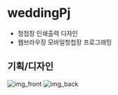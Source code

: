 # weddingPj
- 청첩장 인쇄출력 디자인
- 웹브라우징 모바일청첩장 프로그래밍

## 기획/디자인
![img_front](https://github.com/user-attachments/assets/567c7c0d-a60f-46e0-81a4-27dad30d46a4)
![img_back](https://github.com/user-attachments/assets/02352de4-87e7-4600-9c9c-981c03343842)



